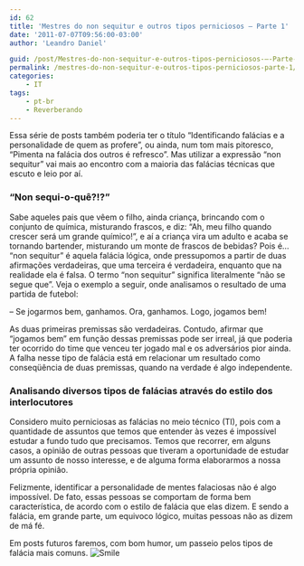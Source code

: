 ```yaml
---
id: 62
title: 'Mestres do non sequitur e outros tipos perniciosos – Parte 1'
date: '2011-07-07T09:56:00-03:00'
author: 'Leandro Daniel'

guid: /post/Mestres-do-non-sequitur-e-outros-tipos-perniciosos-–-Parte-1.aspx
permalink: /mestres-do-non-sequitur-e-outros-tipos-perniciosos-parte-1/
categories:
    - IT
tags:
    - pt-br
    - Reverberando
---
```


Essa série de posts também poderia ter o título “Identificando falácias e a personalidade de quem as profere”, ou ainda, num tom mais pitoresco, “Pimenta na falácia dos outros é refresco”. Mas utilizar a expressão “non sequitur” vai mais ao encontro com a maioria das falácias técnicas que escuto e leio por aí.

### “Non sequi-o-quê?!?”

Sabe aqueles pais que vêem o filho, ainda criança, brincando com o conjunto de química, misturando frascos, e diz: “Ah, meu filho quando crescer será um grande químico!”, e aí a criança vira um adulto e acaba se tornando bartender, misturando um monte de frascos de bebidas? Pois é… “non sequitur” é aquela falácia lógica, onde pressupomos a partir de duas afirmações verdadeiras, que uma terceira é verdadeira, enquanto que na realidade ela é falsa. O termo “non sequitur” significa literalmente “não se segue que”. Veja o exemplo a seguir, onde analisamos o resultado de uma partida de futebol:

– Se jogarmos bem, ganhamos. Ora, ganhamos. Logo, jogamos bem!

As duas primeiras premissas são verdadeiras. Contudo, afirmar que “jogamos bem” em função dessas premissas pode ser irreal, já que poderia ter ocorrido do time que venceu ter jogado mal e os adversários pior ainda. A falha nesse tipo de falácia está em relacionar um resultado como conseqüência de duas premissas, quando na verdade é algo independente.

### Analisando diversos tipos de falácias através do estilo dos interlocutores

Considero muito perniciosas as falácias no meio técnico (TI), pois com a quantidade de assuntos que temos que entender às vezes é impossível estudar a fundo tudo que precisamos. Temos que recorrer, em alguns casos, a opinião de outras pessoas que tiveram a oportunidade de estudar um assunto de nosso interesse, e de alguma forma elaborarmos a nossa própria opinião.

Felizmente, identificar a personalidade de mentes falaciosas não é algo impossível. De fato, essas pessoas se comportam de forma bem característica, de acordo com o estilo de falácia que elas dizem. E sendo a falácia, em grande parte, um equivoco lógico, muitas pessoas não as dizem de má fé.

Em posts futuros faremos, com bom humor, um passeio pelos tipos de falácia mais comuns. ![Smile](http://www.leandrodaniel.com/editors/tiny_mce_3_3_9_2/plugins/emotions/img/smiley-smile.gif "Smile")
